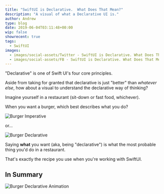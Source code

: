```yaml
---
title: "SwiftUI is Declarative.  What Does That Mean?"
description: "A visual of what a Declarative UI is."
author: Andrew
type: blog
date: 2019-06-04T03:11:48+00:00
wip: false
showrecent: true
tags:
  - SwiftUI
images:
  - images/social-assets/Twitter - SwiftUI is Declarative. What Does That Mean_.png
  - images/social-assets/FB - SwiftUI is Declarative. What Does That Mean_.png
---
```


"Declarative" is one of Swift UI's four core principles.

Aside from taking for granted that declarative is just "better" than *whatever else*, how about a visual to understand the declarative way of thinking?

Imagine yourself in a restaurant (sit-down or fast food, whichever).

When you want a burger, which best describes what you do?

![Burger Imperative](burger-imperative.png)

or...

![Burger Declarative](burger-declarative.png)

Saying **what** you want (aka, being "declarative") is what the most probable thing you'd do in a restaurant.

That's exactly the recipe you use when you're working with SwiftUI.

## In Summary
![Burger Declarative Animation](burger-declarative-animation.gif)
